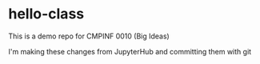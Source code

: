 # hello-class

This is a demo repo for CMPINF 0010 (Big Ideas)

I'm making these changes from JupyterHub and committing them with git

